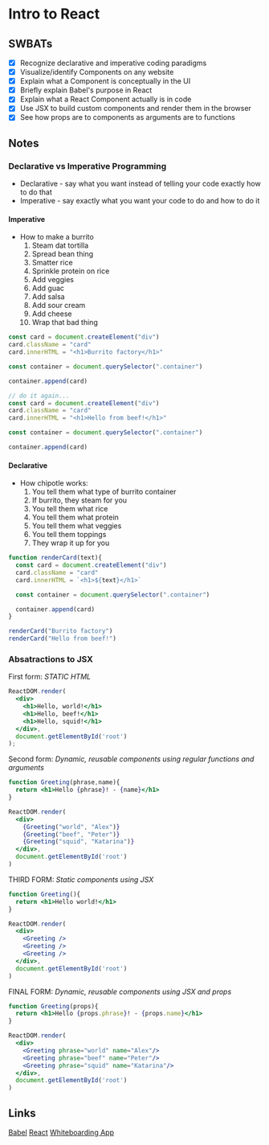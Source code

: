 Intro to React
=============================

## SWBATs
- [x] Recognize declarative and imperative coding paradigms
- [x] Visualize/identify Components on any website
- [x] Explain what a Component is conceptually in the UI
- [x] Briefly explain Babel's purpose in React
- [x] Explain what a React Component actually is in code
- [x] Use JSX to build custom components and render them in the browser
- [x] See how props are to components as arguments are to functions

## Notes

### Declarative vs Imperative Programming

- Declarative - say what you want instead of telling your code exactly how to do that
- Imperative - say exactly what you want your code to do and how to do it

#### Imperative
- How to make a burrito
  1. Steam dat tortilla
  2. Spread bean thing
  3. Smatter rice
  4. Sprinkle protein on rice
  5. Add veggies
  6. Add guac
  7. Add salsa
  8. Add sour cream
  9. Add cheese
  10. Wrap that bad thing

```js
const card = document.createElement("div")
card.className = "card"
card.innerHTML = "<h1>Burrito factory</h1>"

const container = document.querySelector(".container")

container.append(card)

// do it again...
const card = document.createElement("div")
card.className = "card"
card.innerHTML = "<h1>Hello from beef!</h1>"

const container = document.querySelector(".container")

container.append(card)


```
#### Declarative
- How chipotle works:
  1. You tell them what type of burrito container
  2. If burrito, they steam for you
  3. You tell them what rice
  4. You tell them what protein
  5. You tell them what veggies
  6. You tell them toppings
  7. They wrap it up for you

```js
function renderCard(text){
  const card = document.createElement("div")
  card.className = "card"
  card.innerHTML = `<h1>${text}</h1>`

  const container = document.querySelector(".container")

  container.append(card)
}

renderCard("Burrito factory")
renderCard("Hello from beef!")
```


### Absatractions to JSX

First form: *STATIC HTML*
```jsx
ReactDOM.render(
  <div>
    <h1>Hello, world!</h1>
    <h1>Hello, beef!</h1>
    <h1>Hello, squid!</h1>
  </div>,
  document.getElementById('root')
);
```


Second form: *Dynamic, reusable components using regular functions and arguments*
```jsx
function Greeting(phrase,name){
  return <h1>Hello {phrase}! - {name}</h1>
}

ReactDOM.render(
  <div>
    {Greeting("world", "Alex")}
    {Greeting("beef", "Peter")}
    {Greeting("squid", "Katarina")}
  </div>, 
  document.getElementById('root')
)
```

THIRD FORM: *Static components using JSX*
```jsx
function Greeting(){
  return <h1>Hello world!</h1>
}

ReactDOM.render(
  <div>
    <Greeting />
    <Greeting />
    <Greeting />
  </div>, 
  document.getElementById('root')
)
```

FINAL FORM: *Dynamic, reusable components using JSX and props*
```jsx
function Greeting(props){
  return <h1>Hello {props.phrase}! - {props.name}</h1>
}

ReactDOM.render(
  <div>
    <Greeting phrase="world" name="Alex"/>
    <Greeting phrase="beef" name="Peter"/>
    <Greeting phrase="squid" name="Katarina"/>
  </div>, 
  document.getElementById('root')
)
```

## Links

[Babel](https://babeljs.io/)
[React](https://reactjs.org/)
[Whiteboarding App](https://awwapp.com)

